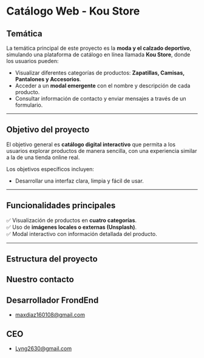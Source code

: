 # Catálogo Web - Kou Store

## Temática
La temática principal de este proyecto es la **moda y el calzado deportivo**, simulando una plataforma de catálogo en línea llamada **Kou Store**, donde los usuarios pueden:

- Visualizar diferentes categorías de productos: **Zapatillas, Camisas, Pantalones y Accesorios**.  
- Acceder a un **modal emergente** con el nombre y descripción de cada producto.  
- Consultar información de contacto y enviar mensajes a través de un formulario.  

---

## Objetivo del proyecto
El objetivo general es **catálogo digital interactivo** que permita a los usuarios explorar productos de manera sencilla, con una experiencia similar a la de una tienda online real.

Los objetivos específicos incluyen:

- Desarrollar una interfaz clara, limpia y fácil de usar.  

---

## Funcionalidades principales
✅ Visualización de productos en **cuatro categorías**.  
✅ Uso de **imágenes locales o externas (Unsplash)**.  
✅ Modal interactivo con información detallada del producto.  

---

## Estructura del proyecto

## Nuestro contacto

## Desarrollador FrondEnd

- maxdiaz160108@gmail.com

##  CEO

- Lyng2630@gmail.com